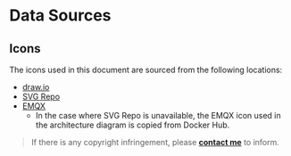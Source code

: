 # Data Sources

## Icons

The icons used in this document are sourced from the following locations:

- [draw.io](https://draw.io)
- [SVG Repo](https://www.svgrepo.com/)
- [EMQX](https://hub.docker.com/_/emqx)
    - In the case where SVG Repo is unavailable, the EMQX icon used in the architecture diagram is
      copied from Docker Hub.

> If there is any copyright infringement, please [**contact me**](mailto:woofdogtw@hotmail.com) to
  inform.
